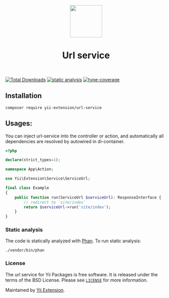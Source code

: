 <p align="center">
    <a href="https://github.com/yii-extension" target="_blank">
        <img src="https://lh3.googleusercontent.com/ehSTPnXqrkk0M3U-UPCjC0fty9K6lgykK2WOUA2nUHp8gIkRjeTN8z8SABlkvcvR-9PIrboxIvPGujPgWebLQeHHgX7yLUoxFSduiZrTog6WoZLiAvqcTR1QTPVRmns2tYjACpp7EQ=w2400" height="100px">
    </a>
    <h1 align="center">Url service</h1>
    <br>
</p>

[![Total Downloads](https://poser.pugx.org/yii-extension/url-service/downloads.png)](https://packagist.org/packages/yii-extension/url-service)
[![static analysis](https://github.com/yii-extension/url-service/workflows/static%20analysis/badge.svg)](https://github.com/yii-extension/url-service/actions?query=workflow%3A%22static+analysis%22)
[![type-coverage](https://shepherd.dev/github/yii-extension/url-service/coverage.svg)](https://shepherd.dev/github/yii-extension/url-service)

## Installation

```shell
composer require yii-extension/url-service
```

## Usages:

You can inject url-service into the controller or action, and automatically all dependencies are resolved by autowired in di-container.

```php
<?php

declare(strict_types=1);

namespace App\Action;

use Yii\Extension\Service\ServiceUrl;

final class Example
{
    public function run(ServiceUrl $serviceUrl): ResponseInterface {
        // redirect to `site/index`
        return $serviceUrl->run('site/index');
    }
}
```

### Static analysis

The code is statically analyzed with [Phan](https://github.com/phan/phan/wiki). To run static analysis:

```shell
./vendor/bin/phan
```

### License

The url service for Yii Packages is free software. It is released under the terms of the BSD License.
Please see [`LICENSE`](./LICENSE.md) for more information.

Maintained by [Yii Extension](https://github.com/yii-extension).
